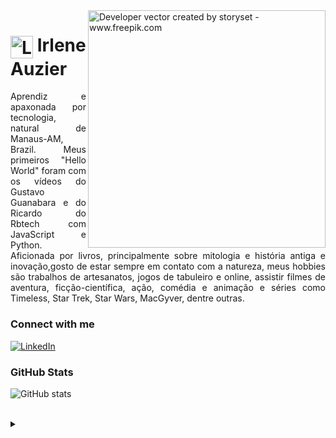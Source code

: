 <img align="right" alt="Developer vector created by storyset - www.freepik.com" height="380" src="https://user-images.githubusercontent.com/97471199/230774187-e482399b-492c-4c17-a831-0314bf90526e.png">

<h1>
    <a href="https://elidianaandrade.github.io/">
     <img align="center" alt="Logo " width="36px" src="https://user-images.githubusercontent.com/97471199/230773934-2eeb538d-d992-4199-872e-117c1c635d81.png"></a>
    <span>Irlene Auzier</span>
</h1>

<p align="justify">Aprendiz e apaxonada por tecnologia, natural de Manaus-AM, Brazil. Meus primeiros "Hello World" foram com os vídeos do Gustavo Guanabara e do Ricardo do Rbtech com JavaScript e Python. 
<br>
 Aficionada por livros, principalmente sobre mitologia e história antiga e inovação,gosto de estar sempre em contato com a natureza, meus hobbies são trabalhos de artesanatos, jogos de tabuleiro e online, assistir filmes de aventura, ficção-científica, ação, comédia e animação e séries como Timeless, Star Trek, Star Wars, MacGyver, dentre outras<a href="https://www.instagram.com/elicosmaker/"></a>.</p>
<!--
[![Preview](https://img.shields.io/badge/Portfolio-000?style=for-the-badge&logo=github&logoColor=FF00F6)](https://irleneauzier.github.io/)
[![GitHub Page](https://img.shields.io/badge/elidianaandrade.github.io-67136f?style=for-the-badge)](https://irleneauzier.github.io/)
-->
<h3 align="left">Connect with me</h3>

[![LinkedIn](https://img.shields.io/badge/-LinkedIn-000?style=for-the-badge&logo=linkedin&logoColor=FF00F6&color:FFF)](https://www.linkedin.com/in/irleneauzier/)

<h3 align="left">GitHub Stats</h3>

![GitHub stats](https://github-readme-stats-git-masterrstaa-rickstaa.vercel.app/api?username=elidianaandrade&hide_title=true&show_icons=true&include_all_commits=false&count_private=true&line_height=25&hide=issues&bg_color=000&title_color=FF00F6&text_color=FFF&border_radius=3&border_color=36123c&icon_color=FF00F6&theme=jolly)
<!--[![Most Used Languages](https://github-readme-stats-git-masterrstaa-rickstaa.vercel.app/api/top-langs/?username=elidianaandrade&line_height=10&card_width=290&layout=compact&hide_title=false&count_private=true&langs_count=4&show_icons=true&title_color=FF00F6&hide=html,css&bg_color=000&text_color=8B8B8B&border_radius=3&border_color=561760&count_private=true)](https://github.com/elidianaandrade/github-readme-stats)-->
<br>

<details align="left">
  <summary></summary> 
 
  - Badges by <a href="https://shields.io/">shields.io</a><br>
  - GitHub Stats by <a href="https://github.com/anuraghazra/github-readme-stats">anuraghazra</a>
  - Developer vector created by <a href="https://www.freepik.com/vectors/developer">storyset - www.freepik.com</a> (edited by author)
 
  <div align="right">Made with 💜 by <a href="https://github.com/Irlene2">Irlene Auzier</a>.</div>

</details>
